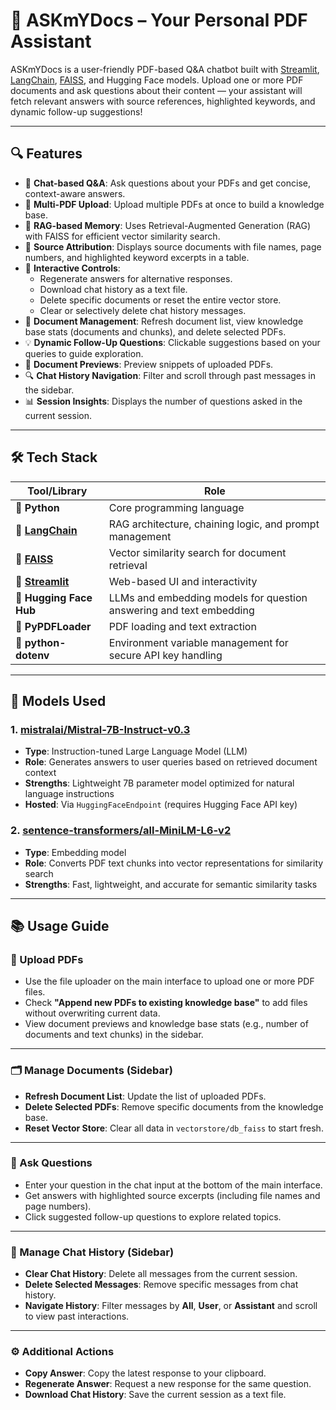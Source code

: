 # 📄 ASKmYDocs – Your Personal PDF Assistant

ASKmYDocs is a user-friendly PDF-based Q&A chatbot built with [Streamlit](https://streamlit.io/), [LangChain](https://www.langchain.com/), [FAISS](https://github.com/facebookresearch/faiss), and Hugging Face models. Upload one or more PDF documents and ask questions about their content — your assistant will fetch relevant answers with source references, highlighted keywords, and dynamic follow-up suggestions!

---

## 🔍 Features

- 💬 **Chat-based Q&A**: Ask questions about your PDFs and get concise, context-aware answers.
- 📂 **Multi-PDF Upload**: Upload multiple PDFs at once to build a knowledge base.
- 🧠 **RAG-based Memory**: Uses Retrieval-Augmented Generation (RAG) with FAISS for efficient vector similarity search.
- 📑 **Source Attribution**: Displays source documents with file names, page numbers, and highlighted keyword excerpts in a table.
- 🔄 **Interactive Controls**:
  - Regenerate answers for alternative responses.
  - Download chat history as a text file.
  - Delete specific documents or reset the entire vector store.
  - Clear or selectively delete chat history messages.
- 🧾 **Document Management**: Refresh document list, view knowledge base stats (documents and chunks), and delete selected PDFs.
- 💡 **Dynamic Follow-Up Questions**: Clickable suggestions based on your queries to guide exploration.
- 📜 **Document Previews**: Preview snippets of uploaded PDFs.
- 🔍 **Chat History Navigation**: Filter and scroll through past messages in the sidebar.
- 📊 **Session Insights**: Displays the number of questions asked in the current session.

---

## 🛠️ Tech Stack

| Tool/Library | Role |
|--------------|------|
| 🐍 **Python** | Core programming language |
| 🧠 **[LangChain](https://www.langchain.com/)** | RAG architecture, chaining logic, and prompt management |
| 🧠 **[FAISS](https://github.com/facebookresearch/faiss)** | Vector similarity search for document retrieval |
| 💬 **[Streamlit](https://streamlit.io/)** | Web-based UI and interactivity |
| 🤗 **Hugging Face Hub** | LLMs and embedding models for question answering and text embedding |
| 🧾 **PyPDFLoader** | PDF loading and text extraction |
| 🔐 **python-dotenv** | Environment variable management for secure API key handling |

---

## 🤖 Models Used

### 1. **[mistralai/Mistral-7B-Instruct-v0.3](https://huggingface.co/mistralai/Mistral-7B-Instruct-v0.3)**
- **Type**: Instruction-tuned Large Language Model (LLM)
- **Role**: Generates answers to user queries based on retrieved document context
- **Strengths**: Lightweight 7B parameter model optimized for natural language instructions
- **Hosted**: Via `HuggingFaceEndpoint` (requires Hugging Face API key)

### 2. **[sentence-transformers/all-MiniLM-L6-v2](https://huggingface.co/sentence-transformers/all-MiniLM-L6-v2)**
- **Type**: Embedding model
- **Role**: Converts PDF text chunks into vector representations for similarity search
- **Strengths**: Fast, lightweight, and accurate for semantic similarity tasks

---
## 📚 Usage Guide

### 📄 Upload PDFs

- Use the file uploader on the main interface to upload one or more PDF files.
- Check **"Append new PDFs to existing knowledge base"** to add files without overwriting current data.
- View document previews and knowledge base stats (e.g., number of documents and text chunks) in the sidebar.

---

### 🗂 Manage Documents (Sidebar)

- **Refresh Document List**: Update the list of uploaded PDFs.
- **Delete Selected PDFs**: Remove specific documents from the knowledge base.
- **Reset Vector Store**: Clear all data in `vectorstore/db_faiss` to start fresh.

---

### 💬 Ask Questions

- Enter your question in the chat input at the bottom of the main interface.
- Get answers with highlighted source excerpts (including file names and page numbers).
- Click suggested follow-up questions to explore related topics.

---

### 📖 Manage Chat History (Sidebar)

- **Clear Chat History**: Delete all messages from the current session.
- **Delete Selected Messages**: Remove specific messages from chat history.
- **Navigate History**: Filter messages by **All**, **User**, or **Assistant** and scroll to view past interactions.

---

### ⚙️ Additional Actions

- **Copy Answer**: Copy the latest response to your clipboard.
- **Regenerate Answer**: Request a new response for the same question.
- **Download Chat History**: Save the current session as a text file.
